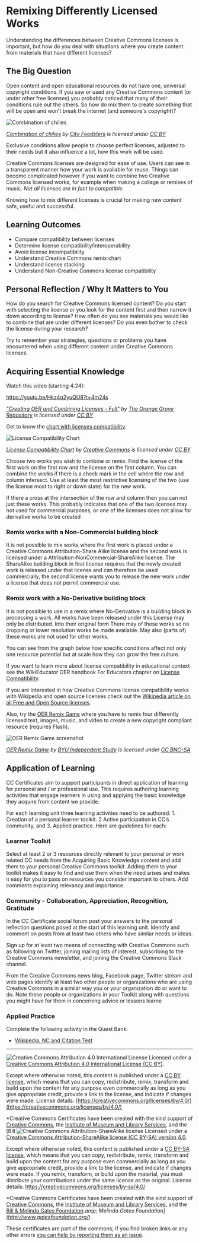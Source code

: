 # Remixing Differently Licensed Works

Understanding the differences between Creative Commons licenses is important, but how do you deal with situations where you create content from materials that have different licenses?

## The Big Question

Open content and open educational resources do not have one, universal copyright conditions. If you saw or used any Creative Commons content (or under other free licenses) you probably noticed that many of their conditions rule out the others. So how do mix them to create something that will be open and won’t break the internet (and someone's copyright)?

![Combination of chilies](https://github.com/creativecommons/cc-cert-edu/blob/master/images/licenses/chilies.jpg "Combination of chilies")

*[Combination of chilies](https://flickr.com/photos/cityfoodsters/16344463891 "Combination of chilies") by [City Foodsters](https://flickr.com/people/cityfoodsters) is licensed under [CC BY](https://creativecommons.org/licenses/by/2.0/)*

Exclusive conditions allow people to choose perfect licenses, adjusted to their needs but it also influence a lot, how this work will be used.

Creative Commons licenses are designed for ease of use. Users can see in a transparent manner how your work is available for reuse. Things can become complicated however if you want to combine two Creative Commons licensed works, for example when making a collage or remixes of music. *Not all licenses are in fact to compatible.* 

Knowing how to mix different licenses is crucial for making new content safe, useful and successful. 

## Learning Outcomes

* Compare compatibility between licenses
* Determine license compatibility/interoperability
* Avoid license incompatibility
* Understand Creative Commons remix chart
* Understand license stacking
* Understand Non-Creative Commons license compatibility


## Personal Reflection / Why It Matters to You  
  
How do you search for Creative Commons licensed content? Do you start with selecting the license or you look for the content first and then narrow it down according to license? How often do you see materials you would like to combine that are under different licenses? Do you even bother to check the license during your research?

Try to remember your strategies, questions or problems you have encountered when using different content under Creative Commons licenses.


## Acquiring Essential Knowledge 

Watch this video (starting 4:24):
 
https://youtu.be/Hkz4q2yuQU8?t=4m24s 

*["Creating OER and Combining Licenses - Full"](https://youtu.be/Hkz4q2yuQU8) by [The Orange Grove Repository](https://www.youtube.com/channel/UCA3MOOzRYoFFW2HbOqODxTQ) is licensed under [CC BY](https://creativecommons.org/licenses/by/3.0/legalcode)*

Get to know the [chart with licenses compatibility](https://wiki.creativecommons.org/wiki/Wiki/cc_license_compatibility).

![License Compatibility Chart](https://github.com/creativecommons/cc-cert-edu/blob/master/images/licenses/license-compatibility-chart.jpg "License Compatibility Chart")

*[License Compatibility Chart](https://wiki.creativecommons.org/wiki/Wiki/cc_license_compatibility) by [Creative Commons](https://creativecommons.org/) is licensed under [CC BY](https://creativecommons.org/licenses/by/4.0/)*

Choose two works you wish to combine or remix. Find the license of the first work on the first row and the license on the first column. You can combine the works if there is a check mark in the cell where the row and column intersect. Use at least the most restrictive licensing of the two (use the license most to right or down state) for the new work. 

If there a cross at the intersection of the row and column then you can not just these works. This probably indicates that one of the two licenses may not used for commercial purposes, or one of the licenses does not allow for derivative works to be created

### Remix works with a Non-Commercial building block

It is not possible to mix works where the first work is placed under a Creative Commons Attribution-Share Alike license and the second work is licensed under a Attribution-NonCommercial-ShareAlike license. The ShareAlike building block in first license requires that the newly created work is released under that license and can therefore be used commercially, the second license wants you to release the new work under a license that does not permit commercial use.

### Remix work with a No-Derivative building block
It is not possible to use in a remix where No-Derivative is a building block in processing a work. All works have been released under this License may only be distributed. Into their original form There may of these works so no cropping or lower resolution works be made available. May also (parts of) these works are not used for other works.

You can see from the graph below how specific conditions affect not only one resource potential but at scale how they can grow the free culture. 

If you want to learn more about license compatibility in educational context see the WikiEducator OER handbook For Educators chapter on [License Compatibility](http://wikieducator.org/OER_Handbook/educator_version_one/License/License_compatibility).

If you are interested in how Creative Commons license compatibility works with Wikipedia and open source licenses check out the [Wikipedia article on all Free and Open Source licenses](https://en.wikipedia.org/wiki/Comparison_of_free_and_open-source_software_licenses). 
   
Also, try the [OER Remix Game](http://indstudy1.org/univ/355460515034/Flash/Lesson2/PracticeVersion.html) where you have to remix four differently licensed  text, images, music, and video to create a new copyright compliant resource (requires Flash).

![OER Remix Game screenshot](https://github.com/creativecommons/cc-cert-edu/blob/master/images/licenses/oer-remix-game.jpg "OER Remix Game screenshot")

*[OER Remix Game](http://indstudy1.org/univ/355460515034/Flash/Lesson2/PracticeVersion.html) by [BYU Independent Study](https://is.byu.edu/) is licensed under [CC BNC-SA](http://creativecommons.org/licenses/by-nc-sa/3.0/us/)*

## Application of Learning

CC Certificates aim to support participants in direct application of learning for personal and / or professional use. This requires authoring learning activities that engage learners in using and applying the basic knowledge they acquire from content we provide. 

For each learning unit three learning activities need to be authored. 1. Creation of a personal learner toolkit. 2 Active participation in CC’s community, and 3. Applied practice. Here are guidelines for each:


### Learner Toolkit
Select at least 2 or 3 resources directly relevant to your personal or work related CC needs from the Acquiring Basic Knowledge content and add them to your personal Creative Commons toolkit. Adding them to your toolkit makes it easy to find and use them when the need arises and makes it easy for you to pass on resources you consider important to others. Add comments explaining relevancy and importance. 

### Community - Collaboration, Appreciation, Recognition, Gratitude
In the CC Certificate social forum post your answers to the personal reflection questions posed at the start of this learning unit. Identify and comment on posts from at least two others who have similar needs or ideas.

Sign up for at least two means of connecting with Creative Commons such as following on Twitter, joining mailing lists of interest, subscribing to the Creative Commons newsletter, and joining the Creative Commons Slack channel.

From the Creative Commons news blog, Facebook page, Twitter stream and web pages identify at least two other people or organizations who are using Creative Commons in a similar way you or your organization do or want to do. Note these people or organizations in your Toolkit along with questions you might have for them in concerning advice or lessons learne

### Applied Practice


Complete the following activity in the Quest Bank:

* [Wikipedia, NC and Citation Test](https://quests.creativecommons.org/assignments/wikipedia-nc-and-citation)
----

![Creative Commons Attribution 4.0 International License](https://github.com/creativecommons/cc-cert-core/blob/master/images/cc-by-88x31.png "CC BY")
Licensed under a [Creative Commons Attribution 4.0 International License (CC BY)](https://creativecommons.org/licenses/by/4.0/).

Except where otherwise noted, this content is published under a [CC BY license](https://creativecommons.org/licenses/by/4.0/), which means that you can copy, redistribute, remix, transform and build upon the content for any purpose even commercially as long as you give appropriate credit, provide a link to the license, and indicate if changes were made. License details: [https://creativecommons.org/licenses/by/4.0/](https://creativecommons.org/licenses/by/4.0/)

*Creative Commons Certificates have been created with the kind support of [Creative Commons](http://creativecommons.org/), the [Institute of Museum and Library Services](https://www.imls.gov/), and the [Bill ![Creative Commons Attribution-ShareAlike license](https://github.com/creativecommons/cc-cert-edu/blob/master/images/cc-by-sa-88x31.png "CC BY-SA")
Licensed under a [Creative Commons Attribution-ShareAlike license (CC BY-SA) version 4.0](https://creativecommons.org/licenses/by-sa/4.0/).

Except where otherwise noted, this content is published under a [CC BY-SA license](https://creativecommons.org/licenses/by-sa/4.0/), which means that you can copy, redistribute, remix, transform and build upon the content for any purpose even commercially as long as you give appropriate credit, provide a link to the license, and indicate if changes were made. If you remix, transform, or build upon the material, you must distribute your contributions under the same license as the original.
License details: https://creativecommons.org/licenses/by-sa/4.0/

*Creative Commons Certificates have been created with the kind support of [Creative Commons](http://creativecommons.org/), the [Institute of Museum and Library Services](https://www.imls.gov/), and the [Bill &amp; Melinda Gates Foundation](http://www.gatesfoundation.org/).*amp; Melinda Gates Foundation](http://www.gatesfoundation.org/).*

These certificates are part of the commons; if you find broken links or any other errors  [you can help by reporting them as an issue](https://github.com/creativecommons/cc-cert-edu/issues).
